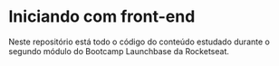 # Iniciando com front-end

Neste repositório está todo o código do conteúdo estudado durante o segundo módulo do Bootcamp Launchbase da Rocketseat.